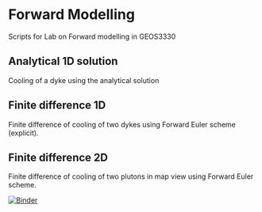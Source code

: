 # Forward Modelling
Scripts for Lab on Forward modelling in GEOS3330

## Analytical 1D solution
Cooling of a dyke using the analytical solution

## Finite difference 1D
Finite difference of cooling of two dykes using Forward Euler scheme (explicit).

## Finite difference 2D
Finite difference of cooling of two plutons in map view using Forward Euler scheme.

[![Binder](https://mybinder.org/badge.svg)](https://mybinder.org/v2/gh/davidboutelier/ForwardModelling/master)
